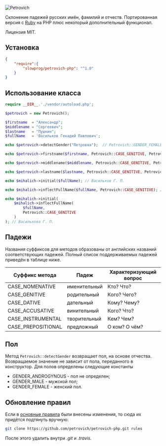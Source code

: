 ![Petrovich](https://raw.github.com/rocsci/petrovich/master/petrovich.png)

Склонение падежей русских имён, фамилий и отчеств. Портированная версия с [Ruby](https://github.com/petrovich/petrovich-ruby) на PHP плюс некоторый дополнительный функционал.

Лицензия MIT.

## Установка

```json
{
    "require":{
        "slowprog/petrovich-php": "^1.0"
    }
}
```

## Использование класса

```php
require __DIR__.'./vendor/autoload.php';

$petrovich = new Petrovich();

$firstname  = "Александр";
$middlename = "Сергеевич";
$lastname   = "Пушкин";
$fullName   = 'Васильков Генадий Павлович';

echo $petrovich->detectGender("Петровна");	// Petrovich::GENDER_FEMALE (см. пункт Пол)

echo $petrovich->firstname($firstname, Petrovich::CASE_GENITIVE, Petrovich::GENDER_MALE); // Александра

echo $petrovich->middlename($middlename, Petrovich::CASE_GENITIVE, Petrovich::GENDER_MALE); // Сергеевича

echo $petrovich->lastname($lastname, Petrovich::CASE_GENITIVE, Petrovich::GENDER_MALE); // Пушкина

echo $mihalich->initial($fullName); // Васильков Г. П.

echo $mihalich->inflectFullName($fullName, Petrovich::CASE_GENITIVE); // Василькова Генадия Павловича

echo $mihalich->initial(
    $mihalich->inflectFullName(
        $fullName, 
        Petrovich::CASE_GENITIVE
    )
); // Василькова Г. П.
```

## Падежи

Названия суффиксов для методов образованы от английских названий соответствующих падежей. Полный список поддерживаемых падежей приведён в таблице ниже.

| Суффикс метода | Падеж        | Характеризующий вопрос |
|----------------|--------------|------------------------|
| CASE_NOMENATIVE| именительный | Кто? Что?            |
| CASE_GENITIVE  | родительный  | Кого? Чего?            |
| CASE_DATIVE    | дательный    | Кому? Чему?            |
| CASE_ACCUSATIVE| винительный  | Кого? Что?             |
| CASE_INSTRUMENTAL   | творительный | Кем? Чем?              |
| CASE_PREPOSITIONAL  | предложный   | О ком? О чём?          |

## Пол

Метод ```Petrovich::detectGender``` возвращает пол, на основе отчества. Возвращаемое значение не зависит от пола, переданного в конструктор.
Для полов определены следующие константы
* GENDER_ANDROGYNOUS - пол не определен;
* GENDER_MALE - мужской пол;
* GENDER_FEMALE - женский пол.

## Обновление правил

Если в [основные правила](https://github.com/petrovich/petrovich-php) были внесены изменения, то сюда их придётся подтянуть вручную:

```bash
git clone https://github.com/petrovich/petrovich-php.git rules
```

После этого удалить внутри *.git* и *.travis*.
